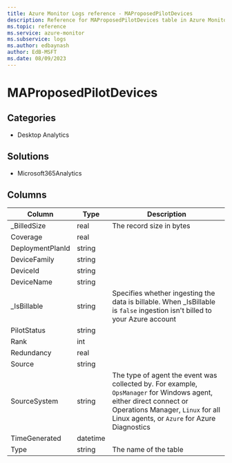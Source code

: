 ```yaml
---
title: Azure Monitor Logs reference - MAProposedPilotDevices
description: Reference for MAProposedPilotDevices table in Azure Monitor Logs.
ms.topic: reference
ms.service: azure-monitor
ms.subservice: logs
ms.author: edbaynash
author: EdB-MSFT
ms.date: 08/09/2023
---
```


# MAProposedPilotDevices



## Categories

- Desktop Analytics
## Solutions

- Microsoft365Analytics




## Columns

| Column | Type | Description |
|---|---|---|
| _BilledSize | real | The record size in bytes |
| Coverage | real |   |
| DeploymentPlanId | string |   |
| DeviceFamily | string |   |
| DeviceId | string |   |
| DeviceName | string |   |
| _IsBillable | string | Specifies whether ingesting the data is billable. When _IsBillable is `false` ingestion isn't billed to your Azure account |
| PilotStatus | string |   |
| Rank | int |   |
| Redundancy | real |   |
| Source | string |   |
| SourceSystem | string | The type of agent the event was collected by. For example, `OpsManager` for Windows agent, either direct connect or Operations Manager, `Linux` for all Linux agents, or `Azure` for Azure Diagnostics |
| TimeGenerated | datetime |   |
| Type | string | The name of the table |
